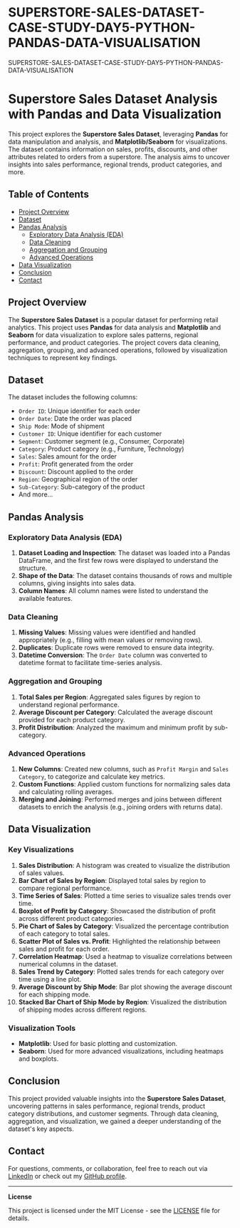 # SUPERSTORE-SALES-DATASET-CASE-STUDY-DAY5-PYTHON-PANDAS-DATA-VISUALISATION
SUPERSTORE-SALES-DATASET-CASE-STUDY-DAY5-PYTHON-PANDAS-DATA-VISUALISATION
# Superstore Sales Dataset Analysis with Pandas and Data Visualization

This project explores the **Superstore Sales Dataset**, leveraging **Pandas** for data manipulation and analysis, and **Matplotlib/Seaborn** for visualizations. The dataset contains information on sales, profits, discounts, and other attributes related to orders from a superstore. The analysis aims to uncover insights into sales performance, regional trends, product categories, and more.

## Table of Contents

- [Project Overview](#project-overview)
- [Dataset](#dataset)
- [Pandas Analysis](#pandas-analysis)
  - [Exploratory Data Analysis (EDA)](#exploratory-data-analysis-eda)
  - [Data Cleaning](#data-cleaning)
  - [Aggregation and Grouping](#aggregation-and-grouping)
  - [Advanced Operations](#advanced-operations)
- [Data Visualization](#data-visualization)
- [Conclusion](#conclusion)
- [Contact](#contact)

## Project Overview

The **Superstore Sales Dataset** is a popular dataset for performing retail analytics. This project uses **Pandas** for data analysis and **Matplotlib** and **Seaborn** for data visualization to explore sales patterns, regional performance, and product categories. The project covers data cleaning, aggregation, grouping, and advanced operations, followed by visualization techniques to represent key findings.

## Dataset

The dataset includes the following columns:
- `Order ID`: Unique identifier for each order
- `Order Date`: Date the order was placed
- `Ship Mode`: Mode of shipment
- `Customer ID`: Unique identifier for each customer
- `Segment`: Customer segment (e.g., Consumer, Corporate)
- `Category`: Product category (e.g., Furniture, Technology)
- `Sales`: Sales amount for the order
- `Profit`: Profit generated from the order
- `Discount`: Discount applied to the order
- `Region`: Geographical region of the order
- `Sub-Category`: Sub-category of the product
- And more...

## Pandas Analysis

### Exploratory Data Analysis (EDA)
1. **Dataset Loading and Inspection**: The dataset was loaded into a Pandas DataFrame, and the first few rows were displayed to understand the structure.
2. **Shape of the Data**: The dataset contains thousands of rows and multiple columns, giving insights into sales data.
3. **Column Names**: All column names were listed to understand the available features.

### Data Cleaning
1. **Missing Values**: Missing values were identified and handled appropriately (e.g., filling with mean values or removing rows).
2. **Duplicates**: Duplicate rows were removed to ensure data integrity.
3. **Datetime Conversion**: The `Order Date` column was converted to datetime format to facilitate time-series analysis.

### Aggregation and Grouping
1. **Total Sales per Region**: Aggregated sales figures by region to understand regional performance.
2. **Average Discount per Category**: Calculated the average discount provided for each product category.
3. **Profit Distribution**: Analyzed the maximum and minimum profit by sub-category.

### Advanced Operations
1. **New Columns**: Created new columns, such as `Profit Margin` and `Sales Category`, to categorize and calculate key metrics.
2. **Custom Functions**: Applied custom functions for normalizing sales data and calculating rolling averages.
3. **Merging and Joining**: Performed merges and joins between different datasets to enrich the analysis (e.g., joining orders with returns data).

## Data Visualization

### Key Visualizations
1. **Sales Distribution**: A histogram was created to visualize the distribution of sales values.
2. **Bar Chart of Sales by Region**: Displayed total sales by region to compare regional performance.
3. **Time Series of Sales**: Plotted a time series to visualize sales trends over time.
4. **Boxplot of Profit by Category**: Showcased the distribution of profit across different product categories.
5. **Pie Chart of Sales by Category**: Visualized the percentage contribution of each category to total sales.
6. **Scatter Plot of Sales vs. Profit**: Highlighted the relationship between sales and profit for each order.
7. **Correlation Heatmap**: Used a heatmap to visualize correlations between numerical columns in the dataset.
8. **Sales Trend by Category**: Plotted sales trends for each category over time using a line plot.
9. **Average Discount by Ship Mode**: Bar plot showing the average discount for each shipping mode.
10. **Stacked Bar Chart of Ship Mode by Region**: Visualized the distribution of shipping modes across different regions.

### Visualization Tools
- **Matplotlib**: Used for basic plotting and customization.
- **Seaborn**: Used for more advanced visualizations, including heatmaps and boxplots.

## Conclusion

This project provided valuable insights into the **Superstore Sales Dataset**, uncovering patterns in sales performance, regional trends, product category distributions, and customer segments. Through data cleaning, aggregation, and visualization, we gained a deeper understanding of the dataset's key aspects.

## Contact

For questions, comments, or collaboration, feel free to reach out via [LinkedIn](https://www.linkedin.com) or check out my [GitHub profile](https://github.com).

---

**License**

This project is licensed under the MIT License - see the [LICENSE](LICENSE) file for details.
